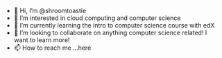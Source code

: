 - 👋 Hi, I’m @shroomtoastie
- 👀 I’m interested in cloud computing and computer science
- 🌱 I’m currently learning the intro to computer science course with edX
- 💞️ I’m looking to collaborate on anything computer science related! I want to learn more!
- 📫 How to reach me ...here

<!---
shroomtoastie/shroomtoastie is a ✨ special ✨ repository because its `README.md` (this file) appears on your GitHub profile.
You can click the Preview link to take a look at your changes.
--->
